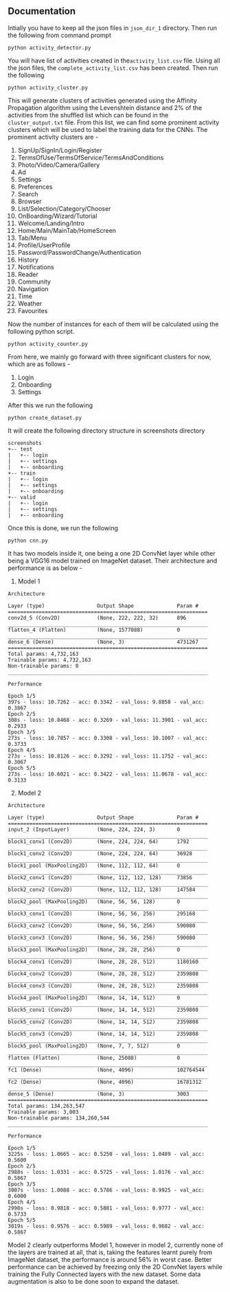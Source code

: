 ## Documentation
Intially you have to keep all the json files in ```json_dir_1``` directory. Then run the following from command prompt
```
python activity_detector.py
```
You will have list of activities created in the```activity_list.csv``` file. Using all the json files, the ```complete_activity_list.csv``` has been created.
Then run the following
```
python activity_cluster.py
```
This will generate clusters of activities generated using the Affinity Propagation algorithm using the Levenshtein distance and 2% of the activities from the shuffled list which can be found in the ```cluster_output.txt``` file.
From this list, we can find some prominent activity clusters which will be used to label the training data for the CNNs. The prominent activity clusters are -
 1. SignUp/SignIn/Login/Register
 2. TermsOfUse/TermsOfService/TermsAndConditions
 3. Photo/Video/Camera/Gallery
 4. Ad
 5. Settings
 6. Preferences
 7. Search
 8. Browser
 9. List/Selection/Category/Chooser
 10. OnBoarding/Wizard/Tutorial
 11. Welcome/Landing/Intro
 12. Home/Main/MainTab/HomeScreen
 13. Tab/Menu
 14. Profile/UserProfile
 15. Password/PasswordChange/Authentication
 16. History
 17. Notifications
 18. Reader
 19. Community
 20. Navigation
 21. Time
 22. Weather
 23. Favourites

Now the number of instances for each of them will be calculated using the following python script.
```
python activity_counter.py
```
From here, we mainly go forward with three significant clusters for now, which are as follows -
 1. Login
 2. Onboarding
 3. Settings
 
After this we run the following
```
python create_dataset.py
```
It will create the following directory structure in screenshots directory
```
screenshots
+-- test
|   +-- login
|   +-- settings
|   +-- onboarding
+-- train
|   +-- login
|   +-- settings
|   +-- onboarding
+-- valid
|   +-- login
|   +-- settings
|   +-- onboarding
```
Once this is done, we run the following
```
python cnn.py
```
It has two models inside it, one being a one 2D ConvNet layer while other being a VGG16 model trained on ImageNet dataset.
Their architecture and performance is as below -
 1. Model 1
 ```
 Architecture 
 
 Layer (type)                 Output Shape              Param #   
=================================================================
conv2d_5 (Conv2D)            (None, 222, 222, 32)      896       
_________________________________________________________________
flatten_4 (Flatten)          (None, 1577088)           0         
_________________________________________________________________
dense_6 (Dense)              (None, 3)                 4731267   
=================================================================
Total params: 4,732,163
Trainable params: 4,732,163
Non-trainable params: 0
_________________________________________________________________

Performance 

Epoch 1/5
397s - loss: 10.7262 - acc: 0.3342 - val_loss: 9.8858 - val_acc: 0.3867
Epoch 2/5
308s - loss: 10.8468 - acc: 0.3269 - val_loss: 11.3901 - val_acc: 0.2933
Epoch 3/5
273s - loss: 10.7857 - acc: 0.3308 - val_loss: 10.1007 - val_acc: 0.3733
Epoch 4/5
273s - loss: 10.8126 - acc: 0.3292 - val_loss: 11.1752 - val_acc: 0.3067
Epoch 5/5
273s - loss: 10.6021 - acc: 0.3422 - val_loss: 11.0678 - val_acc: 0.3133
```
2. Model 2
```
Architecture

Layer (type)                 Output Shape              Param #   
=================================================================
input_2 (InputLayer)         (None, 224, 224, 3)       0         
_________________________________________________________________
block1_conv1 (Conv2D)        (None, 224, 224, 64)      1792      
_________________________________________________________________
block1_conv2 (Conv2D)        (None, 224, 224, 64)      36928     
_________________________________________________________________
block1_pool (MaxPooling2D)   (None, 112, 112, 64)      0         
_________________________________________________________________
block2_conv1 (Conv2D)        (None, 112, 112, 128)     73856     
_________________________________________________________________
block2_conv2 (Conv2D)        (None, 112, 112, 128)     147584    
_________________________________________________________________
block2_pool (MaxPooling2D)   (None, 56, 56, 128)       0         
_________________________________________________________________
block3_conv1 (Conv2D)        (None, 56, 56, 256)       295168    
_________________________________________________________________
block3_conv2 (Conv2D)        (None, 56, 56, 256)       590080    
_________________________________________________________________
block3_conv3 (Conv2D)        (None, 56, 56, 256)       590080    
_________________________________________________________________
block3_pool (MaxPooling2D)   (None, 28, 28, 256)       0         
_________________________________________________________________
block4_conv1 (Conv2D)        (None, 28, 28, 512)       1180160   
_________________________________________________________________
block4_conv2 (Conv2D)        (None, 28, 28, 512)       2359808   
_________________________________________________________________
block4_conv3 (Conv2D)        (None, 28, 28, 512)       2359808   
_________________________________________________________________
block4_pool (MaxPooling2D)   (None, 14, 14, 512)       0         
_________________________________________________________________
block5_conv1 (Conv2D)        (None, 14, 14, 512)       2359808   
_________________________________________________________________
block5_conv2 (Conv2D)        (None, 14, 14, 512)       2359808   
_________________________________________________________________
block5_conv3 (Conv2D)        (None, 14, 14, 512)       2359808   
_________________________________________________________________
block5_pool (MaxPooling2D)   (None, 7, 7, 512)         0         
_________________________________________________________________
flatten (Flatten)            (None, 25088)             0         
_________________________________________________________________
fc1 (Dense)                  (None, 4096)              102764544 
_________________________________________________________________
fc2 (Dense)                  (None, 4096)              16781312  
_________________________________________________________________
dense_5 (Dense)              (None, 3)                 3003      
=================================================================
Total params: 134,263,547
Trainable params: 3,003
Non-trainable params: 134,260,544
_________________________________________________________________

Performance

Epoch 1/5
3225s - loss: 1.0665 - acc: 0.5250 - val_loss: 1.0489 - val_acc: 0.5600
Epoch 2/5
2988s - loss: 1.0331 - acc: 0.5725 - val_loss: 1.0176 - val_acc: 0.5867
Epoch 3/5
3007s - loss: 1.0088 - acc: 0.5786 - val_loss: 0.9925 - val_acc: 0.6000
Epoch 4/5
2998s - loss: 0.9818 - acc: 0.5881 - val_loss: 0.9777 - val_acc: 0.5733
Epoch 5/5
3019s - loss: 0.9576 - acc: 0.5989 - val_loss: 0.9682 - val_acc: 0.5867
```
Model 2 clearly outperforms Model 1, however in model 2, currently none of the layers are trained at all, that is, taking the features learnt purely from ImageNet dataset, the performance is around 56% in worst case. Better performance can be achieved by freezing only the 2D ConvNet layers while training the Fully Connected layers with the new dataset. Some data augmentation is also to be done soon to expand the dataset.


